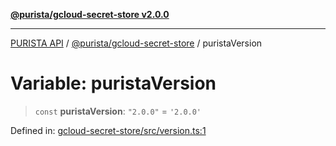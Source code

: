 [**@purista/gcloud-secret-store v2.0.0**](../README.md)

***

[PURISTA API](../../../packages.md) / [@purista/gcloud-secret-store](../README.md) / puristaVersion

# Variable: puristaVersion

> `const` **puristaVersion**: `"2.0.0"` = `'2.0.0'`

Defined in: [gcloud-secret-store/src/version.ts:1](https://github.com/puristajs/purista/blob/master/packages/gcloud-secret-store/src/version.ts#L1)
